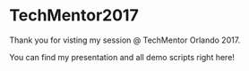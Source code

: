 # TechMentor2017

Thank you for visting my session @ TechMentor Orlando 2017.

You can find my presentation and all demo scripts right here!
